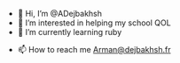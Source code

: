 - 👋 Hi, I’m @ADejbakhsh
- 👀 I’m interested in helping my school QOL
- 🌱 I’m currently learning ruby
<!-- - 💞️ I’m looking to collaborate on ... --->
- 📫 How to reach me Arman@dejbakhsh.fr

<!---
ADejbakhsh/ADejbakhsh is a ✨ special ✨ repository because its `README.md` (this file) appears on your GitHub profile.
You can click the Preview link to take a look at your changes.
--->
